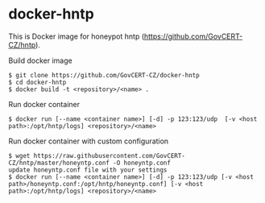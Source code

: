 # docker-hntp

This is Docker image for honeypot hntp (https://github.com/GovCERT-CZ/hntp).

Build docker image
    
    $ git clone https://github.com/GovCERT-CZ/docker-hntp
    $ cd docker-hntp
    $ docker build -t <repository>/<name> .
    
Run docker container
    
    $ docker run [--name <container name>] [-d] -p 123:123/udp  [-v <host path>:/opt/hntp/logs] <repository>/<name>

Run docker container with custom configuration
    
    $ wget https://raw.githubusercontent.com/GovCERT-CZ/hntp/master/honeyntp.conf -O honeyntp.conf
    update honeyntp.conf file with your settings
    $ docker run [--name <container name>] [-d] -p 123:123/udp [-v <host path>/honeyntp.conf:/opt/hntp/honeyntp.conf] [-v <host path>:/opt/hntp/logs] <repository>/<name>

